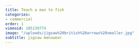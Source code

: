 ```yaml
---
title: Teach a man to fish
categories:
- commercial
order: 1
vimeoid: 185139774
image: "/uploads/jigsaw%20british%20arrows%20smaller.jpg"
subtitle: jigsaw menswear
---
```


